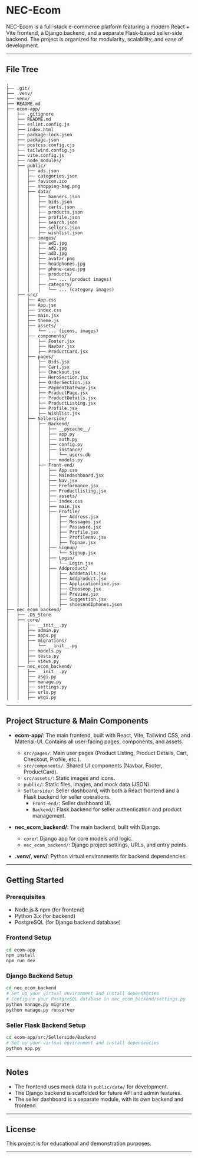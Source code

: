 # NEC-Ecom

NEC-Ecom is a full-stack e-commerce platform featuring a modern React + Vite frontend, a Django backend, and a separate Flask-based seller-side backend. The project is organized for modularity, scalability, and ease of development.

---

## File Tree

```
.
├── .git/
├── .venv/
├── venv/
├── README.md
├── ecom-app/
│   ├── .gitignore
│   ├── README.md
│   ├── eslint.config.js
│   ├── index.html
│   ├── package-lock.json
│   ├── package.json
│   ├── postcss.config.cjs
│   ├── tailwind.config.js
│   ├── vite.config.js
│   ├── node_modules/
│   ├── public/
│   │   ├── ads.json
│   │   ├── categories.json
│   │   ├── favicon.ico
│   │   ├── shopping-bag.png
│   │   ├── data/
│   │   │   ├── banners.json
│   │   │   ├── bids.json
│   │   │   ├── carts.json
│   │   │   ├── products.json
│   │   │   ├── profile.json
│   │   │   ├── search.json
│   │   │   ├── sellers.json
│   │   │   ├── wishlist.json
│   │   ├── images/
│   │   │   ├── ad1.jpg
│   │   │   ├── ad2.jpg
│   │   │   ├── ad3.jpg
│   │   │   ├── avatar.png
│   │   │   ├── headphones.jpg
│   │   │   ├── phone-case.jpg
│   │   │   ├── products/
│   │   │   │   └── ... (product images)
│   │   │   ├── category/
│   │   │   │   └── ... (category images)
│   ├── src/
│   │   ├── App.css
│   │   ├── App.jsx
│   │   ├── index.css
│   │   ├── main.jsx
│   │   ├── theme.js
│   │   ├── assets/
│   │   │   └── ... (icons, images)
│   │   ├── components/
│   │   │   ├── Footer.jsx
│   │   │   ├── Navbar.jsx
│   │   │   ├── ProductCard.jsx
│   │   ├── pages/
│   │   │   ├── Bids.jsx
│   │   │   ├── Cart.jsx
│   │   │   ├── Checkout.jsx
│   │   │   ├── HeroSection.jsx
│   │   │   ├── OrderSection.jsx
│   │   │   ├── PaymentGateway.jsx
│   │   │   ├── PraductPage.jsx
│   │   │   ├── ProductDetails.jsx
│   │   │   ├── ProductListing.jsx
│   │   │   ├── Profile.jsx
│   │   │   ├── Wishlist.jsx
│   │   ├── Sellerside/
│   │   │   ├── Backend/
│   │   │   │   ├── __pycache__/
│   │   │   │   ├── app.py
│   │   │   │   ├── auth.py
│   │   │   │   ├── config.py
│   │   │   │   ├── instance/
│   │   │   │   │   └── users.db
│   │   │   │   ├── models.py
│   │   │   ├── Front-end/
│   │   │   │   ├── App.css
│   │   │   │   ├── Maindashboard.jsx
│   │   │   │   ├── Nav.jsx
│   │   │   │   ├── Preformance.jsx
│   │   │   │   ├── Productlisting.jsx
│   │   │   │   ├── assets/
│   │   │   │   ├── index.css
│   │   │   │   ├── main.jsx
│   │   │   │   ├── Profile/
│   │   │   │   │   ├── Address.jsx
│   │   │   │   │   ├── Messages.jsx
│   │   │   │   │   ├── Password.jsx
│   │   │   │   │   ├── Profile.jsx
│   │   │   │   │   ├── Profilenav.jsx
│   │   │   │   │   ├── Topnav.jsx
│   │   │   │   ├── Signup/
│   │   │   │   │   └── Signup.jsx
│   │   │   │   ├── Login/
│   │   │   │   │   └── Login.jsx
│   │   │   │   ├── Addproduct/
│   │   │   │   │   ├── Adddetails.jsx
│   │   │   │   │   ├── Addproduct.jsx
│   │   │   │   │   ├── Applicationlive.jsx
│   │   │   │   │   ├── Chooseop.jsx
│   │   │   │   │   ├── Preview.jsx
│   │   │   │   │   ├── Suggestion.jsx
│   │   │   │   │   ├── shoesAndIphones.json
├── nec_ecom_backend/
│   ├── .DS_Store
│   ├── core/
│   │   ├── __init__.py
│   │   ├── admin.py
│   │   ├── apps.py
│   │   ├── migrations/
│   │   │   └── __init__.py
│   │   ├── models.py
│   │   ├── tests.py
│   │   ├── views.py
│   ├── nec_ecom_backend/
│   │   ├── __init__.py
│   │   ├── asgi.py
│   │   ├── manage.py
│   │   ├── settings.py
│   │   ├── urls.py
│   │   ├── wsgi.py
```

---

## Project Structure & Main Components

- **ecom-app/**: The main frontend, built with React, Vite, Tailwind CSS, and Material-UI. Contains all user-facing pages, components, and assets.
  - `src/pages/`: Main user pages (Product Listing, Product Details, Cart, Checkout, Profile, etc.).
  - `src/components/`: Shared UI components (Navbar, Footer, ProductCard).
  - `src/assets/`: Static images and icons.
  - `public/`: Static files, images, and mock data (JSON).
  - `Sellerside/`: Seller dashboard, with both a React frontend and a Flask backend for seller operations.
    - `Front-end/`: Seller dashboard UI.
    - `Backend/`: Flask backend for seller authentication and product management.

- **nec_ecom_backend/**: The main backend, built with Django.
  - `core/`: Django app for core models and logic.
  - `nec_ecom_backend/`: Django project settings, URLs, and entry points.

- **.venv/**, **venv/**: Python virtual environments for backend dependencies.

---

## Getting Started

### Prerequisites

- Node.js & npm (for frontend)
- Python 3.x (for backend)
- PostgreSQL (for Django backend database)

### Frontend Setup

```bash
cd ecom-app
npm install
npm run dev
```

### Django Backend Setup

```bash
cd nec_ecom_backend
# Set up your virtual environment and install dependencies
# Configure your PostgreSQL database in nec_ecom_backend/settings.py
python manage.py migrate
python manage.py runserver
```

### Seller Flask Backend Setup

```bash
cd ecom-app/src/Sellerside/Backend
# Set up your virtual environment and install dependencies
python app.py
```

---

## Notes

- The frontend uses mock data in `public/data/` for development.
- The Django backend is scaffolded for future API and admin features.
- The seller dashboard is a separate module, with its own backend and frontend.

---

## License

This project is for educational and demonstration purposes.

---

